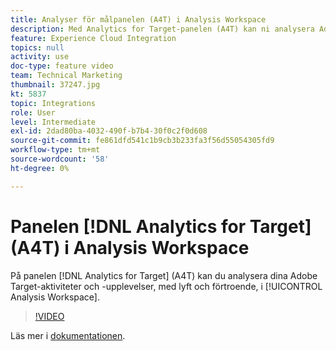 ```yaml
---
title: Analyser för målpanelen (A4T) i Analysis Workspace
description: Med Analytics for Target-panelen (A4T) kan ni analysera Adobe Target aktiviteter och upplevelser, med lyft och förtroende, i Analysis Workspace.
feature: Experience Cloud Integration
topics: null
activity: use
doc-type: feature video
team: Technical Marketing
thumbnail: 37247.jpg
kt: 5837
topic: Integrations
role: User
level: Intermediate
exl-id: 2dad80ba-4032-490f-b7b4-30f0c2f0d608
source-git-commit: fe861dfd541c1b9cb3b233fa3f56d55054305fd9
workflow-type: tm+mt
source-wordcount: '58'
ht-degree: 0%

---
```


# Panelen [!DNL Analytics for Target] (A4T) i Analysis Workspace

På panelen [!DNL Analytics for Target] (A4T) kan du analysera dina Adobe Target-aktiviteter och -upplevelser, med lyft och förtroende, i [!UICONTROL Analysis Workspace].

>[!VIDEO](https://video.tv.adobe.com/v/37247/?quality=12&learn=on)

Läs mer i [dokumentationen](https://experienceleague.adobe.com/docs/analytics/analyze/analysis-workspace/panels/a4t-panel.html).
